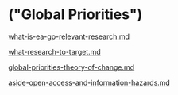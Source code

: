 # ("Global Priorities")

[what-is-ea-gp-relevant-research.md](../the-field-and-ea-gp-research/what-is-ea-gp-relevant-research.md "mention")

[what-research-to-target.md](../policies-projects-evaluation-workflow/considering-projects/what-research-to-target.md "mention")



[global-priorities-theory-of-change.md](../benefits-and-features/global-priorities-theory-of-change.md "mention")

[aside-open-access-and-information-hazards.md](../benefits-and-features/global-priorities-theory-of-change/aside-open-access-and-information-hazards.md "mention")

